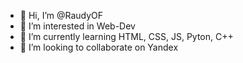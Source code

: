 - 👋 Hi, I’m @RaudyOF
- 👀 I’m interested in Web-Dev
- 🌱 I’m currently learning HTML, CSS, JS, Pyton, C++
- 💞️ I’m looking to collaborate on Yandex
